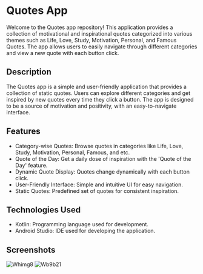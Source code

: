 # Quotes App
Welcome to the Quotes app repository! This application provides a collection of motivational and inspirational quotes categorized into 
various themes such as Life, Love, Study, Motivation, Personal, and Famous Quotes. The app allows users to easily navigate through different categories and view a new quote with each button click.

## Description
The Quotes app is a simple and user-friendly application that provides a collection of static quotes. Users can explore different categories 
and get inspired by new quotes every time they click a button. The app is designed to be a source of motivation and positivity, with an easy-to-navigate interface.

## Features
- Category-wise Quotes: Browse quotes in categories like Life, Love, Study, Motivation, Personal, Famous, and etc.
- Quote of the Day: Get a daily dose of inspiration with the 'Quote of the Day' feature.
- Dynamic Quote Display: Quotes change dynamically with each button click.
- User-Friendly Interface: Simple and intuitive UI for easy navigation.
- Static Quotes: Predefined set of quotes for consistent inspiration.

## Technologies Used
- Kotlin: Programming language used for development.
- Android Studio: IDE used for developing the application.

## Screenshots

![Whimg8](https://github.com/user-attachments/assets/be90f5b5-4424-4893-b728-67d0a3cc8a61)
![Wb9b21](https://github.com/user-attachments/assets/89cc1fe6-346f-48bb-8310-396e7e3552ee)

